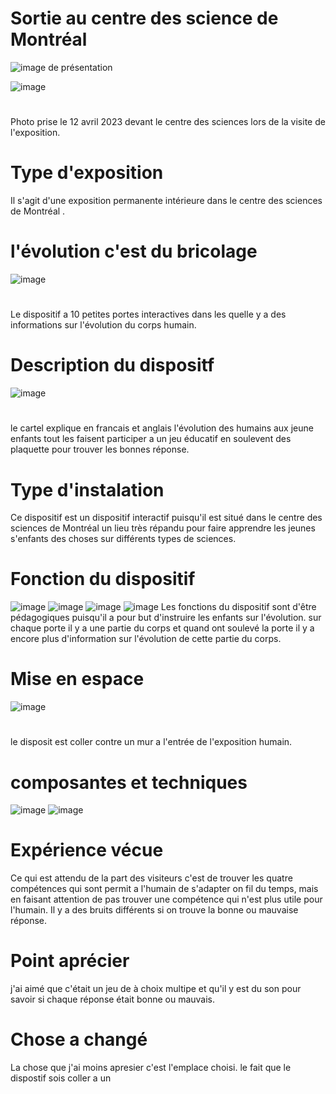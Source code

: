 # Sortie au centre des science de Montréal

![image de présentation](media/banniere_centre_des_sciences.png)



![image](media/groupe_entrée.jpg)
#
Photo prise le 12 avril 2023 devant le centre des sciences lors de la visite de l'exposition.
# Type d'exposition
Il s'agit d'une exposition permanente intérieure dans le centre des sciences de Montréal .

# l'évolution c'est du bricolage

![image](media/photo_du_dispositif.jpg)
#
Le dispositif a 10 petites portes interactives dans les quelle y a des informations sur l'évolution du corps humain.

# Description du dispositf
![image](media/cartel_dispositif.jpg)
#
le cartel explique en francais et anglais l'évolution des humains aux jeune enfants tout les faisent participer a un jeu éducatif en soulevent des plaquette pour trouver les bonnes réponse.

# Type d'instalation
Ce dispositif est un dispositif interactif puisqu'il est situé dans le centre des sciences de Montréal un lieu très répandu pour faire apprendre les jeunes s'enfants des choses sur différents types de sciences.

# Fonction du dispositif
![image](media/photo_porte.jpg)
![image](media/photo_porte2.jpg)
![image](media/photo_porte3.jpg)
![image](media/photo_porte4.jpg)
Les fonctions du dispositif sont d'être pédagogiques puisqu'il a pour but d'instruire les enfants sur l'évolution. sur chaque porte il y a une partie du corps
et quand ont soulevé la porte il y a encore plus d'information sur l'évolution de cette partie du corps.
# Mise en espace
![image](media/photo_du_dispositif.jpg)
#
le disposit est coller contre un mur a l'entrée de l'exposition humain.
# composantes et techniques
![image](media/photo_du_dispositif_systeme.jpg)
![image](media/photo_du_dispositif_systeme2.jpg)

#  Expérience vécue
Ce qui est attendu de la part des visiteurs c'est de trouver les quatre compétences qui sont permit a l'humain de s'adapter on fil du temps, mais en faisant attention de pas trouver une compétence qui n'est plus utile pour l'humain. Il y a des bruits différents si on trouve la bonne ou mauvaise réponse.
# Point aprécier 
j'ai aimé que c'était un jeu de à choix multipe et qu'il y est du son pour savoir si chaque réponse était bonne ou mauvais.
# Chose a changé
La chose que j'ai moins apresier c'est l'emplace choisi. le fait que le dispostif sois coller a un 
